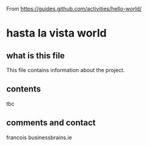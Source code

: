 From https://guides.github.com/activities/hello-world/
# hasta la vista world

## what is this file
This file contains information about the project. 

## contents
tbc

## comments and contact
francois
businessbrains.ie
